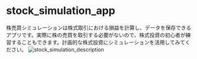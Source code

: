 # stock_simulation_app
株売買シミュレーションは株式取引における損益を計算し、データを保存できるアプリです。実際に株の売買を取引する必要がないので、株式投資の初心者が練習することもできます。計画的な株式投資にシミュレーションを活用してみてください。
![stock_simulation_description](https://github.com/999yo/stock_simulation_app/assets/103639076/4e2c8003-b4f1-423a-9dba-e069ef37ee9f)


